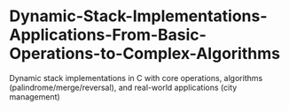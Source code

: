 # Dynamic-Stack-Implementations-Applications-From-Basic-Operations-to-Complex-Algorithms
Dynamic stack implementations in C with core operations, algorithms (palindrome/merge/reversal), and real-world applications (city management)
